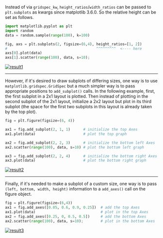 Instead of via `gridspec_kw`, `height_ratios`/`width_ratios` can be passed to `plt.subplots` as kwargs since matplotlib 3.6.0. So the relative height can be set as follows.
```python
import matplotlib.pyplot as plt
import random
data = random.sample(range(100), k=100)

fig, axs = plt.subplots(2, figsize=(6,4), height_ratios=[1, 2])
#                                         ^^^^^^^^^  <---- here
axs[0].plot(data)
axs[1].scatter(range(100), data, s=10);
```
[![result1][1]][1]

---

However, if it's desired to draw subplots of differing sizes, one way is to use `matplotlib.gridspec.GridSpec` but a much simpler way is to pass appropriate positions to `add_subplot()` calls. In the following example, first, the first subplot in a 2x1 layout is plotted. Then instead of plotting in the second subplot of the 2x1 layout, initialize a 2x2 layout but plot in its third subplot (the space for the first two subplots in this layout is already taken by the top plot).
```python
fig = plt.figure(figsize=(6, 4))

ax1 = fig.add_subplot(2, 1, 1)      # initialize the top Axes
ax1.plot(data)                      # plot the top graph

ax2 = fig.add_subplot(2, 2, 3)      # initialize the bottom left Axes
ax2.scatter(range(100), data, s=10) # plot the bottom left graph

ax3 = fig.add_subplot(2, 2, 4)      # initialize the bottom right Axes
ax3.plot(data)                      # plot the bottom right graph
```
[![result2][2]][2]

---

Finally, if it's needed to make a subplot of a custom size, one way is to pass `(left, bottom, width, height)` information to a `add_axes()` call on the figure object.
```python
fig = plt.figure(figsize=(6,4))
ax1 = fig.add_axes([0.05, 0.6, 0.9, 0.25])  # add the top Axes
ax1.plot(data)                              # plot in the top Axes
ax2 = fig.add_axes([0.25, 0, 0.5, 0.5])     # add the bottom Axes
ax2.scatter(range(100), data, s=10);        # plot in the bottom Axes
```
[![result3][3]][3]


  [1]: https://i.stack.imgur.com/UZesY.png
  [2]: https://i.stack.imgur.com/YUZB2.png
  [3]: https://i.stack.imgur.com/tHt2u.png